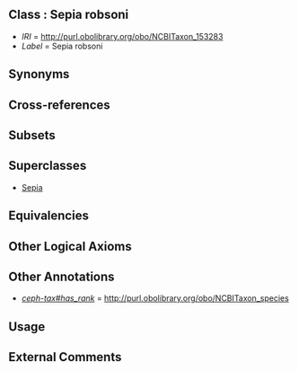 
## Class : Sepia robsoni

 * *IRI* = http://purl.obolibrary.org/obo/NCBITaxon_153283
 * *Label* = Sepia robsoni

## Synonyms


## Cross-references


## Subsets


## Superclasses

 * [Sepia](../../NCBITaxon/09/NCBITaxon_6609.md)

## Equivalencies


## Other Logical Axioms


## Other Annotations

 * *[ceph-tax#has_rank](../../ceph-tax#has/nk/ceph-tax#has_rank.md)* = http://purl.obolibrary.org/obo/NCBITaxon_species

## Usage


## External Comments

